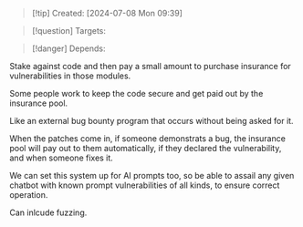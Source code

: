 
>[!tip] Created: [2024-07-08 Mon 09:39]

>[!question] Targets: 

>[!danger] Depends: 

Stake against code and then pay a small amount to purchase insurance for vulnerabilities in those modules.

Some people work to keep the code secure and get paid out by the insurance pool.

Like an external bug bounty program that occurs without being asked for it.

When the patches come in, if someone demonstrats a bug, the insurance pool will pay out to them automatically, if they declared the vulnerability, and when someone fixes it.

We can set this system up for AI prompts too, so be able to assail any given chatbot with known prompt vulnerabilities of all kinds, to ensure correct operation.

Can inlcude fuzzing.